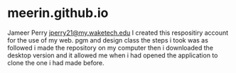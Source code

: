# meerin.github.io
Jameer Perry 
jperry21@my.waketech.edu
I created this respositiry account for the use of my web. pgm and design class
the steps i took was as followed i made the repository on my computer then i downloaded the desktop version and it allowed me when i had opened the application to clone the one i had made before. 
